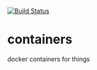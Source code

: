 [![Build Status](https://travis-ci.org/bandit145/containers.svg?branch=master)](https://travis-ci.org/bandit145/containers)
# containers
docker containers for things
